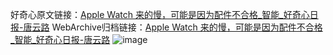 好奇心原文链接：[Apple Watch 来的慢，可能是因为配件不合格_智能_好奇心日报-唐云路](https://www.qdaily.com/articles/9055.html)
WebArchive归档链接：[Apple Watch 来的慢，可能是因为配件不合格_智能_好奇心日报-唐云路](http://web.archive.org/web/20190623153721/https://www.qdaily.com/articles/9055.html)
![image](http://ww3.sinaimg.cn/large/007d5XDply1g3ve4rbqn1j30u02l41kx)